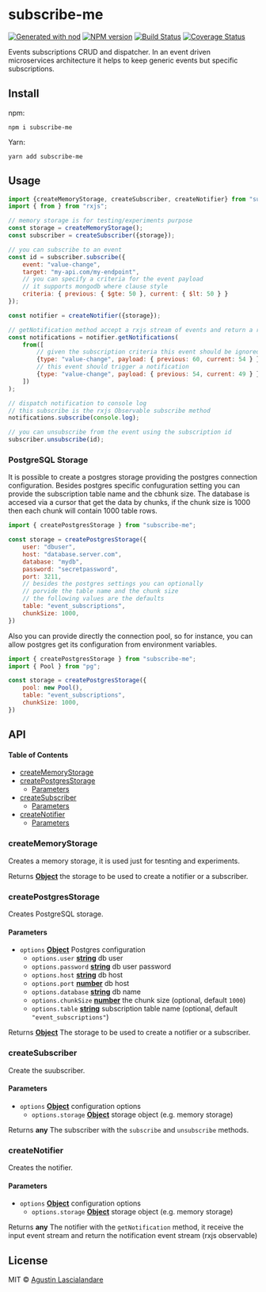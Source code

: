 # subscribe-me

[![Generated with nod](https://img.shields.io/badge/generator-nod-2196F3.svg?style=flat-square)](https://github.com/diegohaz/nod)
[![NPM version](https://img.shields.io/npm/v/subscribe-me.svg?style=flat-square)](https://npmjs.org/package/subscribe-me)
[![Build Status](https://img.shields.io/travis/yaplas/subscribe-me/master.svg?style=flat-square)](https://travis-ci.org/yaplas/subscribe-me) [![Coverage Status](https://img.shields.io/codecov/c/github/yaplas/subscribe-me/master.svg?style=flat-square)](https://codecov.io/gh/yaplas/subscribe-me/branch/master)

Events subscriptions CRUD and dispatcher. In an event driven microservices architecture it helps to keep generic events but specific subscriptions.

## Install

npm:

    npm i subscribe-me

Yarn:

    yarn add subscribe-me

## Usage

```js
import {createMemoryStorage, createSubscriber, createNotifier} from "subscribe-me";
import { from } from "rxjs";

// memory storage is for testing/experiments purpose
const storage = createMemoryStorage();
const subscriber = createSubscriber({storage});

// you can subscribe to an event
const id = subscriber.subscribe({
    event: "value-change",
    target: "my-api.com/my-endpoint",
    // you can specify a criteria for the event payload
    // it supports mongodb where clause style
    criteria: { previous: { $gte: 50 }, current: { $lt: 50 } }
});

const notifier = createNotifier({storage});

// getNotification method accept a rxjs stream of events and return a rxjs stream of notifications
const notifications = notifier.getNotifications(
    from([
        // given the subscription criteria this event should be ignored
        {type: "value-change", payload: { previous: 60, current: 54 } },
        // this event should trigger a notification
        {type: "value-change", payload: { previous: 54, current: 49 } },
    ])
);

// dispatch notification to console log
// this subscribe is the rxjs Observable subscribe method
notifications.subscribe(console.log);

// you can unsubscribe from the event using the subscription id
subscriber.unsubscribe(id);
```

### PostgreSQL Storage

It is possible to create a postgres storage providing the postgres connection configuration. Besides postgres specific confuguration setting you can provide the subscription table name and the cbhunk size. The database is accesed via a cursor that get the data by chunks, if the chunk size is 1000 then each chunk will contain 1000 table rows.

```js
import { createPostgresStorage } from "subscribe-me";

const storage = createPostgresStorage({
    user: "dbuser",
    host: "database.server.com",
    database: "mydb",
    password: "secretpassword",
    port: 3211,
    // besides the postgres settings you can optionally
    // porvide the table name and the chunk size
    // the following values are the defaults
    table: "event_subscriptions",
    chunkSize: 1000,
})
```

Also you can provide directly the connection pool, so for instance, you can allow postgres get its configuration from environment variables.

```js
import { createPostgresStorage } from "subscribe-me";
import { Pool } from "pg";

const storage = createPostgresStorage({
    pool: new Pool(),
    table: "event_subscriptions",
    chunkSize: 1000,
})
```

## API

<!-- Generated by documentation.js. Update this documentation by updating the source code. -->

#### Table of Contents

-   [createMemoryStorage](#creatememorystorage)
-   [createPostgresStorage](#createpostgresstorage)
    -   [Parameters](#parameters)
-   [createSubscriber](#createsubscriber)
    -   [Parameters](#parameters-1)
-   [createNotifier](#createnotifier)
    -   [Parameters](#parameters-2)

### createMemoryStorage

Creates a memory storage, it is used just for tesnting and experiments.

Returns **[Object](https://developer.mozilla.org/docs/Web/JavaScript/Reference/Global_Objects/Object)** the storage to be used to create a notifier or a subscriber.

### createPostgresStorage

Creates PostgreSQL storage.

#### Parameters

-   `options` **[Object](https://developer.mozilla.org/docs/Web/JavaScript/Reference/Global_Objects/Object)** Postgres configuration
    -   `options.user` **[string](https://developer.mozilla.org/docs/Web/JavaScript/Reference/Global_Objects/String)** db user
    -   `options.password` **[string](https://developer.mozilla.org/docs/Web/JavaScript/Reference/Global_Objects/String)** db user password
    -   `options.host` **[string](https://developer.mozilla.org/docs/Web/JavaScript/Reference/Global_Objects/String)** db host
    -   `options.port` **[number](https://developer.mozilla.org/docs/Web/JavaScript/Reference/Global_Objects/Number)** db host
    -   `options.database` **[string](https://developer.mozilla.org/docs/Web/JavaScript/Reference/Global_Objects/String)** db name
    -   `options.chunkSize` **[number](https://developer.mozilla.org/docs/Web/JavaScript/Reference/Global_Objects/Number)** the chunk size (optional, default `1000`)
    -   `options.table` **[string](https://developer.mozilla.org/docs/Web/JavaScript/Reference/Global_Objects/String)** subscription table name (optional, default `"event_subscriptions"`)

Returns **[Object](https://developer.mozilla.org/docs/Web/JavaScript/Reference/Global_Objects/Object)** The storage to be used to create a notifier or a subscriber.

### createSubscriber

Create the suubscriber.

#### Parameters

-   `options` **[Object](https://developer.mozilla.org/docs/Web/JavaScript/Reference/Global_Objects/Object)** configuration options
    -   `options.storage` **[Object](https://developer.mozilla.org/docs/Web/JavaScript/Reference/Global_Objects/Object)** storage object (e.g. memory storage)

Returns **any** The subscriber with the `subscribe` and `unsubscribe` methods.

### createNotifier

Creates the notifier.

#### Parameters

-   `options` **[Object](https://developer.mozilla.org/docs/Web/JavaScript/Reference/Global_Objects/Object)** configuration options
    -   `options.storage` **[Object](https://developer.mozilla.org/docs/Web/JavaScript/Reference/Global_Objects/Object)** storage object (e.g. memory storage)

Returns **any** The notifier with the `getNotification` method, it receive the input event stream and return the notification event stream (rxjs observable)

## License

MIT © [Agustin Lascialandare](https://github.com/yaplas)
